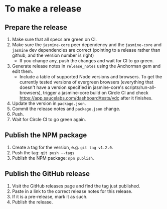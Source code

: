 # To make a release

## Prepare the release

1. Make sure that all specs are green on CI.
2. Make sure the `jasmine-core` peer dependency and the `jasmine-core` and
   `jasmine` dev dependencies are correct (pointing to a release rather than
    github, and the version number is right)
     * If you change any, push the changes and wait for CI to go green.
3. Generate release notes in `release_notes` using the Anchorman gem and edit
them.
    * Include a table of supported Node versions and browsers. To get the
      currently tested versions of evergreen browsers (everything that doesn't
      have a version specified in jasmine-core's scripts/run-all-browsers),
      trigger a jasmine-core build on Circle CI and check 
      <https://app.saucelabs.com/dashboard/tests/vdc> after it finishes.
4. Update the version in `package.json`.
5. Commit the release notes and `package.json` change.
6. Push.
7. Wait for Circle CI to go green again.

## Publish the NPM package

1. Create a tag for the version, e.g. `git tag v1.2.0`.
2. Push the tag: `git push --tags`
3. Publish the NPM package: `npm publish`.

## Publish the GitHub release

1. Visit the GitHub releases page and find the tag just published.
2. Paste in a link to the correct release notes for this release.
3. If it is a pre-release, mark it as such.
4. Publish the release.
